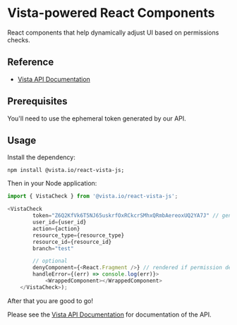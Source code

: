 
# Vista-powered React Components

React components that help dynamically adjust UI based on permissions checks.

## Reference

- [Vista API Documentation](https://docs.govista.io/api/)

## Prerequisites

You'll need to use the ephemeral token generated by our API.

## Usage

Install the dependency:

```
npm install @vista.io/react-vista-js;
```

Then in your Node application:

```js
import { VistaCheck } from '@vista.io/react-vista-js';

<VistaCheck
        token="Z6Q2KfVk6T5NJ65uskrfOxRCkcrSMhxQRmbAereoxUQ2YA7J" // generated from API
        user_id={user_id}
        action={action}
        resource_type={resource_type}
        resource_id={resource_id}
        branch="test"

        // optional
        denyComponent={<React.Fragment />} // rendered if permission denied
        handleError={(err) => console.log(err)}>
            <WrappedComponent></WrappedComponent>
    </VistaCheck>);
```

After that you are good to go!

Please see the [Vista API Documentation](https://docs.govista.io/api/) for documentation of the API.
